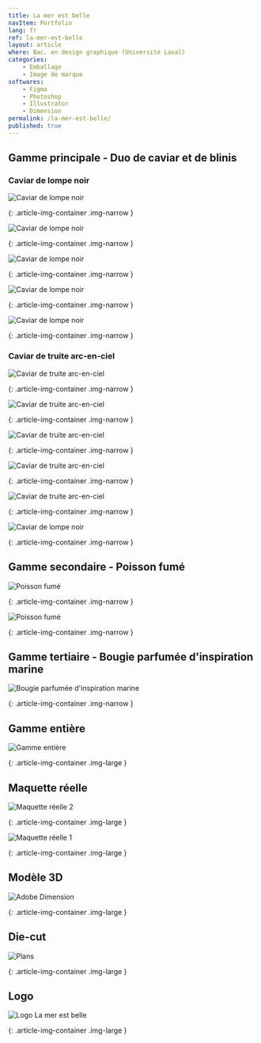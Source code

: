 ```yaml
---
title: La mer est belle
navItem: Portfolio
lang: fr
ref: la-mer-est-belle
layout: article
where: Bac. en design graphique (Université Laval)
categories:
    - Emballage
    - Image de marque
softwares:
    - Figma
    - Photoshop
    - Illustrator
    - Dimension
permalink: /la-mer-est-belle/
published: true
---
```


<section markdown="1">

## Gamme principale - Duo de caviar et de blinis
### Caviar de lompe noir

</section>

![Caviar de lompe noir](/assets/images/work/la-mer-est-belle/article/lompe1.jpg)
<!-- <span class="article-img-description">Caviar de lompe noir</span> -->
{: .article-img-container .img-narrow }

![Caviar de lompe noir](/assets/images/work/la-mer-est-belle/article/lompe2.jpg)
<!-- <span class="article-img-description">Caviar de lompe noir</span> -->
{: .article-img-container .img-narrow }

![Caviar de lompe noir](/assets/images/work/la-mer-est-belle/article/lompe3.jpg)
<!-- <span class="article-img-description">Caviar de lompe noir</span> -->
{: .article-img-container .img-narrow }

![Caviar de lompe noir](/assets/images/work/la-mer-est-belle/article/lompe4.jpg)
<!-- <span class="article-img-description">Caviar de lompe noir</span> -->
{: .article-img-container .img-narrow }

![Caviar de lompe noir](/assets/images/work/la-mer-est-belle/article/lompe5.jpg)
<!-- <span class="article-img-description">Caviar de lompe noir</span> -->
{: .article-img-container .img-narrow }



<section markdown="1">

### Caviar de truite arc-en-ciel

</section>

![Caviar de truite arc-en-ciel](/assets/images/work/la-mer-est-belle/article/truite1.jpg)
<!-- <span class="article-img-description">Caviar de truite arc-en-ciel</span> -->
{: .article-img-container .img-narrow }

![Caviar de truite arc-en-ciel](/assets/images/work/la-mer-est-belle/article/truite2.jpg)
<!-- <span class="article-img-description">Caviar de truite arc-en-ciel</span> -->
{: .article-img-container .img-narrow }

![Caviar de truite arc-en-ciel](/assets/images/work/la-mer-est-belle/article/truite3.jpg)
<!-- <span class="article-img-description">Caviar de truite arc-en-ciel</span> -->
{: .article-img-container .img-narrow }

![Caviar de truite arc-en-ciel](/assets/images/work/la-mer-est-belle/article/truite4.jpg)
<!-- <span class="article-img-description">Caviar de truite arc-en-ciel</span> -->
{: .article-img-container .img-narrow }

![Caviar de truite arc-en-ciel](/assets/images/work/la-mer-est-belle/article/truite5.jpg)
<!-- <span class="article-img-description">Caviar de truite arc-en-ciel</span> -->
{: .article-img-container .img-narrow }

![Caviar de lompe noir](/assets/images/work/la-mer-est-belle/article/tincan.jpg)
<!-- <span class="article-img-description">Caviar de lompe noir</span> -->
{: .article-img-container .img-narrow }



<section markdown="1">

## Gamme secondaire - Poisson fumé

</section>

![Poisson fumé](/assets/images/work/la-mer-est-belle/article/poisson1.jpg)
<!-- <span class="article-img-description">Poisson fumé</span> -->
{: .article-img-container .img-narrow }

![Poisson fumé](/assets/images/work/la-mer-est-belle/article/poisson2.jpg)
<!-- <span class="article-img-description">Poisson fumé</span> -->
{: .article-img-container .img-narrow }



<section markdown="1">

## Gamme tertiaire - Bougie parfumée d'inspiration marine

</section>

![Bougie parfumée d'inspiration marine](/assets/images/work/la-mer-est-belle/article/bougie.jpg)
<!-- <span class="article-img-description">Bougie parfumée d'inspiration marine</span> -->
{: .article-img-container .img-narrow }



<section markdown="1">

## Gamme entière

</section>

![Gamme entière](/assets/images/work/la-mer-est-belle/article/gamme.jpg)
<!-- <span class="article-img-description">Gamme entière</span> -->
{: .article-img-container .img-large }



<section markdown="1">

## Maquette réelle

</section>

![Maquette réelle 2](/assets/images/work/la-mer-est-belle/article/realbox2.jpg)
<!-- <span class="article-img-description">Maquette réelle 2</span> -->
{: .article-img-container .img-large }

![Maquette réelle 1](/assets/images/work/la-mer-est-belle/article/realbox1.jpg)
<!-- <span class="article-img-description">Maquette réelle 1</span> -->
{: .article-img-container .img-large }



<section markdown="1">

## Modèle 3D

</section>

![Adobe Dimension](/assets/images/work/la-mer-est-belle/article/dimension.jpg)
<!-- <span class="article-img-description">Adobe Dimension</span> -->
{: .article-img-container .img-large }



<section markdown="1">

## Die-cut

</section>

![Plans](/assets/images/work/la-mer-est-belle/article/plans.jpg)
<!-- <span class="article-img-description">Plans</span> -->
{: .article-img-container .img-large }



<section markdown="1">

## Logo

</section>

![Logo La mer est belle](/assets/images/work/la-mer-est-belle/article/logo.jpg)
<!-- <span class="article-img-description">Logo La mer est belle</span> -->
{: .article-img-container .img-large }
